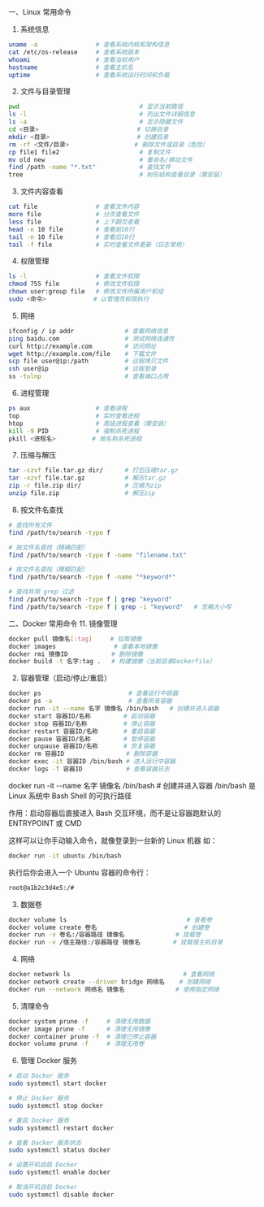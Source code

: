 一、Linux 常用命令
1. 系统信息

```bash
uname -a                # 查看系统内核和架构信息
cat /etc/os-release     # 查看系统版本
whoami                  # 查看当前用户
hostname                # 查看主机名
uptime                  # 查看系统运行时间和负载
```

2. 文件与目录管理

```bash
pwd                                 # 显示当前路径
ls -l                               # 列出文件详细信息
ls -a                               # 显示隐藏文件
cd <目录>                           # 切换目录
mkdir <目录>                        # 创建目录
rm -rf <文件/目录>                  # 删除文件或目录（危险）
cp file1 file2                      # 复制文件
mv old new                          # 重命名/移动文件
find /path -name "*.txt"            # 查找文件
tree                                # 树形结构查看目录（需安装）
```

3. 文件内容查看

```bash
cat file                # 查看文件内容
more file               # 分页查看文件
less file               # 上下翻页查看
head -n 10 file         # 查看前10行
tail -n 10 file         # 查看后10行
tail -f file            # 实时查看文件更新（日志常用）
```

4. 权限管理

```bash
ls -l                   # 查看文件权限
chmod 755 file          # 修改文件权限
chown user:group file   # 修改文件所属用户和组
sudo <命令>             # 以管理员权限执行
```

5. 网络

```bash
ifconfig / ip addr              # 查看网络信息
ping baidu.com                  # 测试网络连通性
curl http://example.com         # 访问网址
wget http://example.com/file    # 下载文件
scp file user@ip:/path          # 远程拷贝文件
ssh user@ip                     # 远程登录
ss -tulnp                       # 查看端口占用
```

6. 进程管理

```bash
ps aux                  # 查看进程
top                     # 实时查看进程
htop                    # 高级进程查看（需安装）
kill -9 PID             # 强制杀死进程
pkill <进程名>          # 按名称杀死进程
```

7. 压缩与解压

```bash
tar -czvf file.tar.gz dir/      # 打包压缩tar.gz
tar -xzvf file.tar.gz           # 解压tar.gz
zip -r file.zip dir/            # 压缩为zip
unzip file.zip                  # 解压zip
```
8. 按文件名查找

```bash
# 查找所有文件
find /path/to/search -type f

# 按文件名查找（精确匹配）
find /path/to/search -type f -name "filename.txt"

# 按文件名查找（模糊匹配）
find /path/to/search -type f -name "*keyword*"

# 查找并用 grep 过滤
find /path/to/search -type f | grep "keyword"
find /path/to/search -type f | grep -i "keyword"   # 忽略大小写
```
 

二、Docker 常用命令
11. 镜像管理

```bash
docker pull 镜像名[:tag]     # 拉取镜像
docker images                # 查看本地镜像
docker rmi 镜像ID            # 删除镜像
docker build -t 名字:tag .   # 构建镜像（当前目录Dockerfile）
```

2. 容器管理（启动/停止/重启）

```bash
docker ps                        # 查看运行中容器
docker ps -a                     # 查看所有容器
docker run -it --name 名字 镜像名 /bin/bash   # 创建并进入容器
docker start 容器ID/名称         # 启动容器
docker stop 容器ID/名称          # 停止容器
docker restart 容器ID/名称       # 重启容器
docker pause 容器ID/名称         # 暂停容器
docker unpause 容器ID/名称       # 恢复容器
docker rm 容器ID                 # 删除容器
docker exec -it 容器ID /bin/bash # 进入运行中容器
docker logs -f 容器ID            # 查看容器日志
```
docker run -it --name 名字 镜像名 /bin/bash   # 创建并进入容器
/bin/bash 是 Linux 系统中 Bash Shell 的可执行路径

作用：启动容器后直接进入 Bash 交互环境，而不是让容器跑默认的 ENTRYPOINT 或 CMD

这样可以让你手动输入命令，就像登录到一台新的 Linux 机器
如：
```bash
docker run -it ubuntu /bin/bash
```
执行后你会进入一个 Ubuntu 容器的命令行：

```bash
root@a1b2c3d4e5:/#
```


3. 数据卷

```bash
docker volume ls                                 # 查看卷
docker volume create 卷名                        # 创建卷
docker run -v 卷名:/容器路径 镜像名              # 挂载卷
docker run -v /宿主路径:/容器路径 镜像名         # 挂载宿主机目录
```

4. 网络

```bash
docker network ls                               # 查看网络
docker network create --driver bridge 网络名    # 创建网络
docker run --network 网络名 镜像名              # 使用指定网络
```

5. 清理命令

```bash
docker system prune -f     # 清理无用数据
docker image prune -f      # 清理无用镜像
docker container prune -f  # 清理已停止容器
docker volume prune -f     # 清理无用卷
```
6. 管理 Docker 服务
```bash
# 启动 Docker 服务
sudo systemctl start docker

# 停止 Docker 服务
sudo systemctl stop docker

# 重启 Docker 服务
sudo systemctl restart docker

# 查看 Docker 服务状态
sudo systemctl status docker

# 设置开机自启 Docker
sudo systemctl enable docker

# 取消开机自启 Docker
sudo systemctl disable docker
```
